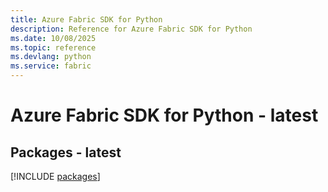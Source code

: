 ```yaml
---
title: Azure Fabric SDK for Python
description: Reference for Azure Fabric SDK for Python
ms.date: 10/08/2025
ms.topic: reference
ms.devlang: python
ms.service: fabric
---
```

# Azure Fabric SDK for Python - latest
## Packages - latest
[!INCLUDE [packages](fabric-index.md)]